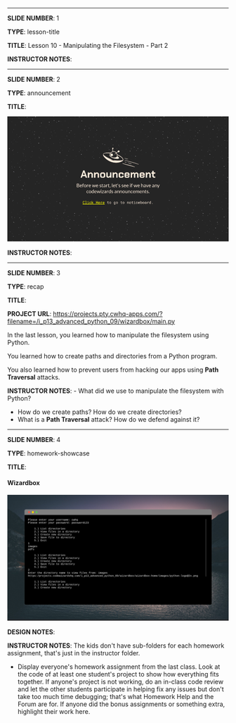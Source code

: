 
<hr>

__SLIDE NUMBER__: 1

__TYPE__: lesson-title

__TITLE__: Lesson 10 - Manipulating the Filesystem - Part 2



__INSTRUCTOR NOTES__: 



<hr>

__SLIDE NUMBER__: 2

__TYPE__: announcement

__TITLE__: 

![](https://github.com/daniel-schroeder-dev/cwhq-slides-test/blob/main/announcement-slide.png)

__INSTRUCTOR NOTES__: 



<hr>

__SLIDE NUMBER__: 3

__TYPE__: recap

__TITLE__: 

__PROJECT URL__: https://projects.pty.cwhq-apps.com/?filename=/i_p13_advanced_python_09/wizardbox/main.py

In the last lesson, you learned how to manipulate the filesystem using Python.

You learned how to create paths and directories from a Python program.

You also learned how to prevent users from hacking our apps using **Path Traversal** attacks.

__INSTRUCTOR NOTES__: - What did we use to manipulate the filesystem with Python?
- How do we create paths? How do we create directories?
- What is a **Path Traversal** attack? How do we defend against it?



<hr>

__SLIDE NUMBER__: 4

__TYPE__: homework-showcase

__TITLE__: 

#### Wizardbox

![](https://github.com/daniel-schroeder-dev/cwhq-slides-test/blob/main/wizardbox.png)


__DESIGN NOTES__: 

__INSTRUCTOR NOTES__: The kids don't have sub-folders for each homework assignment, that's just in the instructor folder.

- Display everyone's homework assignment from the last class. Look at the code of at least one student's project to show how everything fits together. If anyone's project is not working, do an in-class code review and let the other students participate in helping fix any issues but don't take too much time debugging; that's what Homework Help and the Forum are for. If anyone did the bonus assignments or something extra, highlight their work here.


